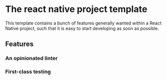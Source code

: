 # The react native project template
This template contains a bunch of features generally wanted within a React Native project, such that it is easy to start developing as soon as possible.

## Features

### An opinionated linter

### First-class testing
